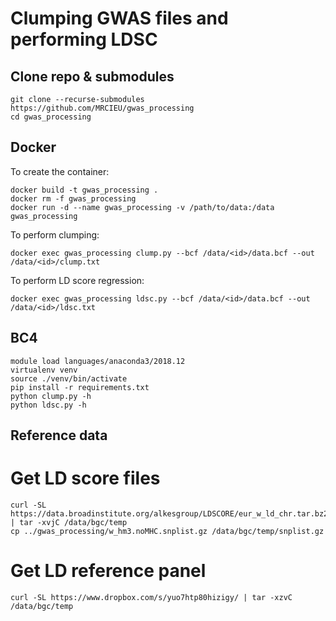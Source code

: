# Clumping GWAS files and performing LDSC

## Clone repo & submodules
```
git clone --recurse-submodules https://github.com/MRCIEU/gwas_processing
cd gwas_processing
```

## Docker

To create the container:

```
docker build -t gwas_processing .
docker rm -f gwas_processing
docker run -d --name gwas_processing -v /path/to/data:/data gwas_processing 
```

To perform clumping:

```
docker exec gwas_processing clump.py --bcf /data/<id>/data.bcf --out /data/<id>/clump.txt
```

To perform LD score regression:

```
docker exec gwas_processing ldsc.py --bcf /data/<id>/data.bcf --out /data/<id>/ldsc.txt
```

## BC4

```
module load languages/anaconda3/2018.12
virtualenv venv
source ./venv/bin/activate
pip install -r requirements.txt
python clump.py -h
python ldsc.py -h
```

## Reference data

# Get LD score files
```
curl -SL https://data.broadinstitute.org/alkesgroup/LDSCORE/eur_w_ld_chr.tar.bz2 | tar -xvjC /data/bgc/temp
cp ../gwas_processing/w_hm3.noMHC.snplist.gz /data/bgc/temp/snplist.gz
```

# Get LD reference panel
```
curl -SL https://www.dropbox.com/s/yuo7htp80hizigy/ | tar -xzvC /data/bgc/temp
```
